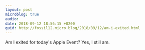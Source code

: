 ```yaml
---
layout: post
microblog: true
audio: 
date: 2018-09-12 18:56:15 +0200
guid: http://fossil12.micro.blog/2018/09/12/am-i-exited.html
---
```

Am I exited for today's Apple Event? Yes, I still am.
